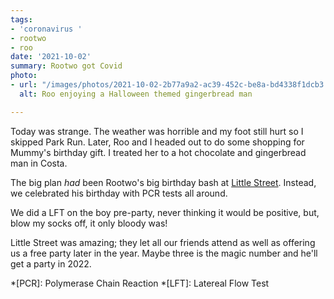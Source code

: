 ```yaml
---
tags:
- 'coronavirus '
- rootwo
- roo
date: '2021-10-02'
summary: Rootwo got Covid
photo:
- url: "/images/photos/2021-10-02-2b77a9a2-ac39-452c-be8a-bd4338f1dcb3.jpeg"
  alt: Roo enjoying a Halloween themed gingerbread man

---
```

Today was strange. The weather was horrible and my foot still hurt so I skipped Park Run. Later, Roo and I headed out to do some shopping for Mummy's birthday gift. I treated her to a hot chocolate and gingerbread man in Costa.

The big plan _had_ been Rootwo's big birthday bash at [Little Street](https://www.little-street.co.uk/). Instead, we celebrated his birthday with PCR tests all around.

We did a LFT on the boy pre-party, never thinking it would be positive, but, blow my socks off, it only bloody was!

Little Street was amazing; they let all our friends attend as well as offering us a free party later in the year. Maybe three is the magic number and he'll get a party in 2022.

*[PCR]: Polymerase Chain Reaction
*[LFT]: Latereal Flow Test
